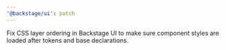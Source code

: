 ```yaml
---
'@backstage/ui': patch
---
```


Fix CSS layer ordering in Backstage UI to make sure component styles are loaded after tokens and base declarations.
